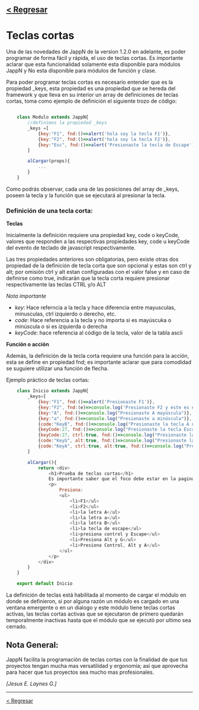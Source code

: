 [< Regresar](README.md)
---
# Teclas cortas
Una de las novedades de JappN de la version 1.2.0 en adelante, es poder programar de forma fácil y rápida, el uso de teclas cortas. Es importante aclarar que esta funcionalidad solamente esta disponible para módulos JappN y No esta disponible para módulos de función y clase.

Para poder programar teclas cortas es necesario entender que es la propiedad _keys, esta propiedad es una propiedad que se hereda del framework y que lleva en su interior un array de definiciones de teclas cortas, toma como ejemplo de definición el siguiente trozo de código:

```js

    class Modulo extends JappN{
        //definimos la propiedad _keys
        _keys =[
            {key:"F1", fnd:()=>alert('hola soy la tecla F1')},
            {key:"F2", fnd:()=>alert('hola soy la tecla F2')},
            {key:"Esc", fnd:()=>alert('Presionaste la tecla de Escape')}
        ]

        alCargar(props){
            ...
        }
    }

```
Como podrás observar, cada una de las posiciones del array de _keys, poseen la tecla y la función que se ejecutará al presionar la tecla.

### Definición de una tecla corta:
**Teclas**

Inicialmente la definición requiere una propiedad key, code o keyCode, valores que responden a las respectivas propiedades key, code u keyCode del evento de teclado de javascript respectivamente.

Las tres propiedades anteriores son obligatorias, pero existe otras dos propiedad de la definición de tecla corta que son opcional y estas son ctrl y alt; por omisión ctrl y alt estan configuradas con el valor false y en caso de definirse como true, indicarán que la tecla corta requiere presionar respectivamente las teclas CTRL y/o ALT

*Nota importante*
- *key*: Hace referncia a la tecla y hace diferencia entre mayusculas, minusculas, ctrl izquierdo o derecho, etc.
- *code*: Hace referencia a la tecla y no importa si es mayúscuka o minúscula o si es izquierda o derecha
- *keyCode*: hace referencia al código de la tecla, valor de la tabla ascii

**Función o acción**

Además, la definición de la tecla corta requiere una función para la acción, esta se define en propiedad fnd; es importante aclarar que para comodidad se suguiere utilizar una función de flecha.


Ejemplo práctico de teclas cortas:

```js
    class Inicio extends JappN{
        _keys=[
            {key:"F1", fnd:()=>alert('Presionaste F1')},
            {key:"F2", fnd:(e)=>console.log('Presionaste F2 y este es el evento de teclado: ', e)},
            {key:"A", fnd:()=>console.log("Presionaste A mayúscula")},
            {key:"a", fnd:()=>console.log("Presionaste a minúscula")},
            {code:"KeyB", fnd:()=>console.log("Presionaste la tecla A no importa si es mayúscula o minúscula")},
            {keyCode:27, fnd:()=>console.log("Presionaste la tecla Escape")},
            {keyCode:27, ctrl:true, fnd:()=>console.log("Presionaste la tecla CTRL + Escape")},
            {code:"KeyG", alt:true, fnd:()=>console.log("Presionaste la tecla ALT + G")},
            {code:"KeyA", ctrl:true, alt:true, fnd:()=>console.log("Presionaste la tecla CTRL + ALT + A")},
        ]

        alCargar(){
            return <div>
                <h1>Prueba de teclas cortas</h1>
                Es importante saber que el foco debe estar en la pagina para que las teclas puedan ser reconocidas, asi que por favor da click (AQUI)
                <p>
                    Presiona:
                    <ul>
                        <li>F1</ul>
                        <li>F2</ul>
                        <li>la letra A</ul>
                        <li>la letra a</ul>
                        <li>la letra B</ul>
                        <li>la tecla de escape</ul>
                        <li>presiona control y Escape</ul>
                        <li>Presiona Alt y G</ul>
                        <li>Presiona Control, Alt y A</ul>
                    </ul>
                </p>
            </div>
        }
    }

    export default Inicio

```

La definición de teclas está habilitada al momento de cargar el módulo en donde se definieron, si por alguna razón un módulo es cargado en una ventana emergente o en un dialogo y este módulo tiene teclas cortas activas, las teclas cortas activas que se ejecutaron de primero quedarán temporalmente inactivas hasta que el módulo que se ejecutó por ultimo sea cerrado.

## Nota General:
JappN facilita la programación de teclas cortas con la finalidad de que tus proyectos tengan mucha mas versatilidad y ergonomía; así que aprovecha para hacer que tus proyectos sea mucho mas profesionales.


*[Jesus E. Laynes G.]*

---
[< Regresar](README.md)
